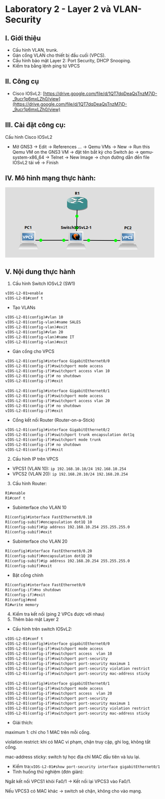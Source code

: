 # Laboratory 2 - Layer 2 và VLAN-Security
## I. Giới thiệu
- Cấu hình VLAN, trunk.
- Gán cổng VLAN cho thiết bị đầu cuối (VPCS).
- Cấu hình bảo mật Layer 2: Port Security, DHCP Snooping.
- Kiểm tra bằng lệnh ping từ VPCS
## II. Công cụ
- Cisco IOSvL2: [https://drive.google.com/file/d/1QT7dqDeaQsTnzM7jD-_9ucr1p6mxLZh0/view](https://drive.google.com/file/d/1QT7dqDeaQsTnzM7jD-_9ucr1p6mxLZh0/view)
## III. Cài đặt công cụ:
Cấu hình Cisco IOSvL2
- Mở GNS3 -> Edit -> References ... -> Qemu VMs -> New -> Run this Qemu VM on the GNS3 VM -> đặt tên bắt kỳ cho Switch ảo -> qemu-system-x86_64 -> Telnet -> New Image -> chọn đường dẫn đến file IOSvL2 tải về -> Finish
## IV. Mô hình mạng thực hành:
![Model](Images/model_lab2.png)
## V. Nội dung thực hành
1. Cấu hình Switch IOSvL2 (SW1)
```
vIOS-L2-01>enable
vIOS-L2-01#conf t
```
- Tạo VLANs
```
vIOS-L2-01(config)#vlan 10
vIOS-L2-01(config-vlan)#name SALES
vIOS-L2-01(config-vlan)#exit
vIOS-L2-01(config)#vlan 20
vIOS-L2-01(config-vlan)#name IT
vIOS-L2-01(config-vlan)#exit
```
- Gán cổng cho VPCS
```
vIOS-L2-01(config)#interface GigabitEthernet0/0
vIOS-L2-01(config-if)#switchport mode access
vIOS-L2-01(config-if)#switchport access vlan 10
vIOS-L2-01(config-if)# no shutdown
vIOS-L2-01(config-if)#exit

vIOS-L2-01(config)#interface GigabitEthernet0/1
vIOS-L2-01(config-if)#switchport mode access
vIOS-L2-01(config-if)#switchport access vlan 20
vIOS-L2-01(config-if)# no shutdown
vIOS-L2-01(config-if)#exit
```
- Cổng kết nối Router (Router-on-a-Stick)
```
vIOS-L2-01(config)#interface GigabitEthernet0/2
vIOS-L2-01(config-if)#switchport trunk encapsulation dot1q
vIOS-L2-01(config-if)#switchport mode trunk
vIOS-L2-01(config-if)# no shutdown
vIOS-L2-01(config-if)#exit

```
2. Cấu hình IP trên VPCS
- VPCS1 (VLAN 10): `ip 192.168.10.10/24 192.168.10.254`
- VPCS2 (VLAN 20): `ip 192.168.20.10/24 192.168.20.254`
3. Cấu hình Router:
```
R1#enable
R1#conf t
```
- Subinterface cho VLAN 10
```
R1(config)#interface FastEthernet0/0.10
R1(config-subif)#encapsulation dot1Q 10
R1(config-subif)#ip address 192.168.10.254 255.255.255.0
R1(config-subif)#exit
```
- Subinterface cho VLAN 20
```
R1(config)#interface FastEthernet0/0.20
R1(config-subif)#encapsulation dot1Q 20
R1(config-subif)#ip address 192.168.20.254 255.255.255.0
R1(config-subif)#exit
```
-  Bật cổng chính
```
R1(config)#interface FastEthernet0/0
R1(config-if)#no shutdown
R1(config-if)#exit
R1(config)#end
R1#write memory
```
4. Kiểm tra kết nối (ping 2 VPCs được với nhau)
5. Thêm bảo mật Layer 2
- Cấu hình trên switch IOSvL2:
```
vIOS-L2-01#conf t
vIOS-L2-01(config)#interface gigabitEthernet0/0
vIOS-L2-01(config-if)#switchport mode access
vIOS-L2-01(config-if)#switchport access  vlan 10
vIOS-L2-01(config-if)#switchport port-security
vIOS-L2-01(config-if)#switchport port-security maximum 1
vIOS-L2-01(config-if)#switchport port-security violation restrict
vIOS-L2-01(config-if)#switchport port-security mac-address sticky

vIOS-L2-01(config)#interface gigabitEthernet0/1
vIOS-L2-01(config-if)#switchport mode access
vIOS-L2-01(config-if)#switchport access  vlan 20
vIOS-L2-01(config-if)#switchport port-security
vIOS-L2-01(config-if)#switchport port-security maximum 1
vIOS-L2-01(config-if)#switchport port-security violation restrict
vIOS-L2-01(config-if)#switchport port-security mac-address sticky
```
- Giải thích:

maximum 1: chỉ cho 1 MAC trên mỗi cổng.

violation restrict: khi có MAC vi phạm, chặn truy cập, ghi log, không tắt cổng.

mac-address sticky: switch tự học địa chỉ MAC đầu tiên và lưu lại.

- Kiểm tra:`vIOS-L2-01#show port-security interface gigabitEthernet0/1`
- Tình huống thử nghiệm (đơn giản):

Ngắt kết nối VPCS1 khỏi Fa0/1 → Kết nối lại VPCS3 vào Fa0/1.

Nếu VPCS3 có MAC khác → switch sẽ chặn, không cho vào mạng.

